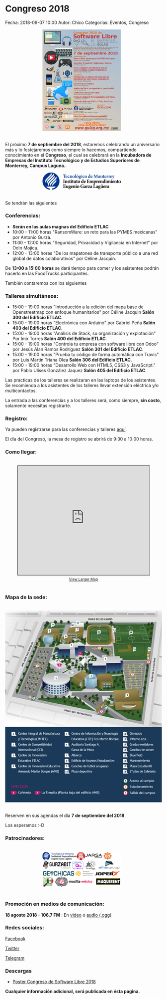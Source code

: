 Congreso 2018
==================================

Fecha: 2018-09-07 10:00
Autor:  Chico
Categorías: Eventos, Congreso

<center>
<img class="img-responsive" style="width:50%;height:auto;margin-right:12px;" src="2018-09-07-congreso/GULAG-Congreso-2018-Poster.png" alt="Poster Congreso 2018" width="250" height="325">
</center>

<br />

<!-- break -->

El próximo **7 de septiembre del 2018**, estaremos celebrando un aniversario más y lo festejaremos como siempre lo hacemos, compartiendo conocimiento en el **Congreso**, el cual se celebrará en la **Incubadora de Empresas del Instituto Tecnológico y de Estudios Superiores de Monterrey, Campus Laguna.**.

<center>
<img class="img-responsive" style="width:50%;height:auto;margin-right:12px;" src="2018-09-07-congreso/logoTecInstituto_new.png" alt="Sede Congreso 2018" width="325" height="250">
</center>

<br />

Se tendrán las siguientes

### Conferencias:

* **Serán en las aulas magnas del Edificio ETLAC**
* 10:00 - 11:00 horas "RansomWare: un reto para las PYMES mexicanas" por Antonio Gurza.
* 11:00 - 12:00 horas "Seguridad, Privacidad y Vigilancia en Internet" por Odin Mojica.
* 12:00 - 13:00 horas "De los mapatones de transporte público a una red global de datos colaborativos" por Céline Jacquin.

De **13:00 a 15:00 horas** se dará tiempo para comer y los asistentes podrán hacerlo en las FoodTrucks participantes.

También contaremos con los siguientes

### Talleres simultáneos:

* 15:00 - 19:00 horas "Introducción a la edición del mapa base de Openstreetmap con enfoque humanitarios" por Céline Jacquin **Salón 300 del Edificio ETLAC**.
* 15:00 - 19:00 horas "Electrónica con Arduino" por Gabriel Peña **Salón 403 del Edificio ETLAC**.
* 15:00 - 19:00 horas "Análisis de Stack, su organización y explotación" Por Imir Torres **Salón 400 del Edificio ETLAC**.
* 15:00 - 19:00 horas "Controla tu empresa con software libre con Odoo" por Jesús Alan Ramos Rodríguez **Salón 301 del Edificio ETLAC**.
* 15:00 - 19:00 horas "Prueba tu código de forma automática con Travis" por Luis Martin Triana Olea **Salón 306 del Edificio ETLAC**.
* 15:00 - 19:00 horas "Desarrollo Web con HTML5, CSS3 y JavaScript." por Pablo Ulises González Jaquez **Salón 405 del Edificio ETLAC**.

Las practicas de los talleres se realizaran en las laptops de los asistentes. Se recomienda a los asistentes de los talleres llevar extensión eléctrica y/o multicontactos.

La entrada a las conferencias y a los talleres será, como siempre, **sin costo**, solamente necesitas registrarte.

### Registro:

Ya pueden registrarse para las conferencias y talleres [aquí](https://goo.gl/forms/GemoaepeepNij0IB2).

El día del Congreso, la mesa de registro se abrirá de 9:30 a 10:00 horas.

### Como llegar:

<br />
<center>
<iframe width="425" height="350" frameborder="0" scrolling="no" marginheight="0" marginwidth="0" src="https://www.openstreetmap.org/export/embed.html?bbox=-103.4051012992859%2C25.513561761757146%2C-103.39312791824341%2C25.519196900357493&amp;layer=mapnik" style="border: 1px solid black"></iframe><br/><small><a href="https://www.openstreetmap.org/#map=17/25.51638/-103.39911">View Larger Map</a></small>
</center>
<br />

### Mapa de la sede:
<br />

<center>
<a class="img-responsive" href="2016-09-23-congreso-2016/MapaCampus.jpg"><img src="2018-09-07-congreso/mapa-ITESMCL.jpg" alt="Mapa Campus 2018"></a>
</center>

<br />

Reserven en sus agendas el día **7 de septiembre del 2018**.

Los esperamos :-D

### Patrocinadores:
<br />

<center>
<img class="img-responsive" style="width:50%;height:auto;margin-right:12px;" src="2018-09-07-congreso/Patrocinadores.png" alt="Patrocinadores" width="325" height="250">
</center>

<center>
<img class="img-responsive" style="width:50%;height:auto;margin-right:12px;" src="2018-09-07-congreso/Patrocinadores2.png" alt="Más patrocinadores" width="325" height="250">
</center>

<br />

### Promoción en medios de comunicación:
**18 agosto 2018 - 106.7 FM** : En [video](https://www.facebook.com/comarcadetodoss/videos/1291826967620601/) o [audio (.ogg)](2018-09-07-congreso/2018-08-18-Promocion-Congreso-Software-Libre-2018-en-Radio-106.7-FM.ogg)

### Redes sociales:
[Facebook](https://www.facebook.com/groups/282427405174957/)

[Twitter](https://twitter.com/gulagmexico)

[Telegram](https://t.me/gulagmexico)

### Descargas

* [Poster Congreso de Software Libre 2018](2018-09-07-congreso/GULAG-Congreso-2018-Poster.png)

**Cualquier información adicional, será publicada en ésta pagina.**
